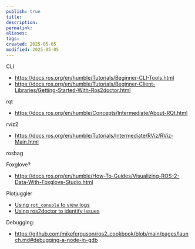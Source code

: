```yaml
---
publish: true
title:
description: 
permalink: 
aliases: 
tags: 
created: 2025-05-05
modified: 2025-05-05
---
```


CLI
- <https://docs.ros.org/en/humble/Tutorials/Beginner-CLI-Tools.html>
- <https://docs.ros.org/en/humble/Tutorials/Beginner-Client-Libraries/Getting-Started-With-Ros2doctor.html>

rqt
- <https://docs.ros.org/en/humble/Concepts/Intermediate/About-RQt.html>

rviz2
- <https://docs.ros.org/en/humble/Tutorials/Intermediate/RViz/RViz-Main.html>

rosbag

Foxglove?
- <https://docs.ros.org/en/humble/How-To-Guides/Visualizing-ROS-2-Data-With-Foxglove-Studio.html>

Plotjuggler

- [Using  `rqt_console` to view logs](https://docs.ros.org/en/humble/Tutorials/Beginner-CLI-Tools/Using-Rqt-Console/Using-Rqt-Console.html)
- [Using ros2doctor to identify issues](https://docs.ros.org/en/humble/Tutorials/Beginner-Client-Libraries/Getting-Started-With-Ros2doctor.html)

Debugging:
- <https://github.com/mikeferguson/ros2_cookbook/blob/main/pages/launch.md#debugging-a-node-in-gdb>
